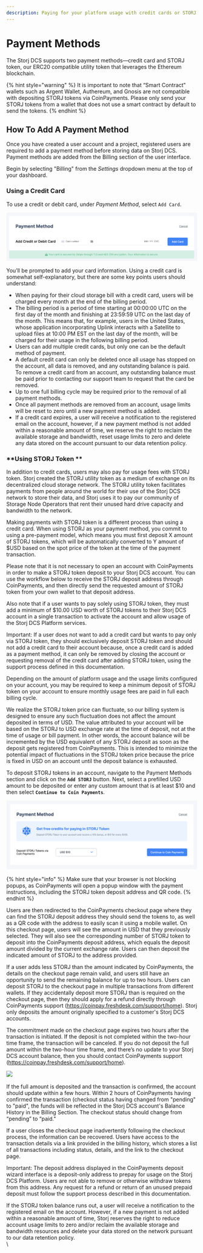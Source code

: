 ```yaml
---
description: Paying for your platform usage with credit cards or STORJ Utility Token
---
```


# Payment Methods

The Storj DCS supports two payment methods—credit card and STORJ token, our ERC20 compatible utility token that leverages the Ethereum blockchain.

{% hint style="warning" %}
It is important to note that “Smart Contract" wallets such as Argent Wallet, Authereum, and Gnosis are not compatible with depositing STORJ tokens via CoinPayments. Please only send your STORJ tokens from a wallet that does not use a smart contract by default to send the tokens.
{% endhint %}

## **How To Add A Payment Method**

Once you have created a user account and a project, registered users are required to add a payment method before storing data on Storj DCS. Payment methods are added from the Billing section of the user interface.&#x20;

Begin by selecting "Billing" from the _Settings_ dropdown menu at the top of your dashboard.&#x20;

### Using a Credit Card

To use a credit or debit card, under _Payment Method_, select `Add Card`.

![](<../../.gitbook/assets/Screen Shot 2020-08-19 at 4.54.07 PM.png>)

You’ll be prompted to add your card information. Using a credit card is somewhat self-explanatory, but there are some key points users should understand:

* When paying for their cloud storage bill with a credit card, users will be charged every month at the end of the billing period.
* The billing period is a period of time starting at 00:00:00 UTC on the first day of the month and finishing at 23:59:59 UTC on the last day of the month. This means that, for example, users in the United States, whose application incorporating Uplink interacts with a Satellite to upload files at 10:00 PM EST on the last day of the month, will be charged for their usage in the following billing period.
* Users can add multiple credit cards, but only one can be the default method of payment.
* A default credit card can only be deleted once all usage has stopped on the account, all data is removed, and any outstanding balance is paid. To remove a credit card from an account, any outstanding balance must be paid prior to contacting our support team to request that the card be removed.&#x20;
* Up to one full billing cycle may be required prior to the removal of all payment methods.
* Once all payment methods are removed from an account, usage limits will be reset to zero until a new payment method is added.
* If a credit card expires, a user will receive a notification to the registered email on the account, however, if a new payment method is not added within a reasonable amount of time, we reserve the right to reclaim the available storage and bandwidth, reset usage limits to zero and delete any data stored on the account pursuant to our data retention policy.

### **Using STORJ Token **

In addition to credit cards, users may also pay for usage fees with STORJ token. Storj created the STORJ utility token as a medium of exchange on its decentralized cloud storage network. The STORJ utility token facilitates payments from people around the world for their use of the Storj DCS network to store their data, and Storj uses it to pay our community of Storage Node Operators that rent their unused hard drive capacity and bandwidth to the network.&#x20;

Making payments with STORJ token is a different process than using a credit card. When using STORJ as your payment method, you commit to using a pre-payment model, which means you must first deposit X amount of STORJ tokens, which will be automatically converted to Y amount of $USD based on the spot price of the token at the time of the payment transaction.&#x20;

Please note that it is not necessary to open an account with CoinPayments in order to make a STORJ token deposit to your Storj DCS account. You can use the workflow below to receive the STORJ deposit address through CoinPayments, and then directly send the requested amount of STORJ token from your own wallet to that deposit address.

Also note that if a user wants to pay solely using STORJ token, they must add a minimum of $10.00 USD worth of STORJ tokens to their Storj DCS account in a single transaction to activate the account and allow usage of the Storj DCS Platform services.

Important: If a user does not want to add a credit card but wants to pay only via STORJ token, they should exclusively deposit STORJ token and should not add a credit card to their account because, once a credit card is added as a payment method, it can only be removed by closing the account or requesting removal of the credit card after adding STORJ token, using the support process defined in this documentation.

Depending on the amount of platform usage and the usage limits configured on your account, you may be required to keep a minimum deposit of STORJ token on your account to ensure monthly usage fees are paid in full each billing cycle.

We realize the STORJ token price can fluctuate, so our billing system is designed to ensure any such fluctuation does not affect the amount deposited in terms of USD. The value attributed to your account will be based on the STORJ to USD exchange rate at the time of deposit, not at the time of usage or bill payment. In other words, the account balance will be incremented by the USD equivalent of any STORJ deposit as soon as the deposit gets registered from CoinPayments. This is intended to minimize the potential impact of fluctuations in the STORJ token price because the price is fixed in USD on an account until the deposit balance is exhausted.

To deposit STORJ tokens in an account, navigate to the Payment Methods section and click on the **`Add STORJ`** button.   Next, select a prefilled USD amount to be deposited or enter any custom amount that is at least $10 and then select **`Continue to Coin Payments`**.

![](<../../.gitbook/assets/Screen Shot 2020-08-19 at 4.48.51 PM.png>)

{% hint style="info" %}
Make sure that your browser is not blocking popups, as CoinPayments will open a popup window with the payment instructions, including the STORJ token deposit address and QR code.
{% endhint %}

Users are then redirected to the CoinPayments checkout page where they can find the STORJ deposit address they should send the tokens to, as well as a QR code with the address to easily scan it using a mobile wallet. On this checkout page, users will see the amount in USD that they previously selected. They will also see the corresponding number of STORJ token to deposit into the CoinPayments deposit address, which equals the deposit amount divided by the current exchange rate. Users can then deposit the indicated amount of STORJ to the address provided.

If a user adds less STORJ than the amount indicated by CoinPayments, the details on the checkout page remain valid, and users still have an opportunity to send the remaining balance for up to two hours. Users can deposit STORJ to the checkout page in multiple transactions from different wallets. If they accidentally deposit more STORJ than is required on the checkout page, then they should apply for a refund directly through CoinPayments support (https://coinpay.freshdesk.com/support/home). Storj only deposits the amount originally specified to a customer's Storj DCS accounts.

The commitment made on the checkout page expires two hours after the transaction is initiated. If the deposit is not completed within the two-hour time frame, the transaction will be canceled. If you do not deposit the full amount within the two-hour time frame, and there’s no update to your Storj DCS account balance, then you should contact CoinPayments support (https://coinpay.freshdesk.com/support/home).

![](https://lh6.googleusercontent.com/hOStPn4\_NKo1EWYxg0f-p3NVhhIMXLGdRFEOZU9ktHkFdbhB7wp82tORrRQZdk8USMlpL-c1hL0-nFEHJd8JBH\_tGMQGVJeMdknLHJ8cdSlFXf29SuLTf3tA65uW9mBamhljkBkc)

If the full amount is deposited and the transaction is confirmed, the account should update within a few hours. Within 2 hours of CoinPayments having confirmed the transaction (checkout status having changed from "pending" to "paid", the funds will be reflected in the Storj DCS account's Balance History in the Billing Section. The checkout status should change from “pending” to “paid."

If a user closes the checkout page inadvertently following the checkout process, the information can be recovered. Users have access to the transaction details via a link provided in the billing history, which stores a list of all transactions including status, details, and the link to the checkout page.&#x20;

Important: The deposit address displayed in the CoinPayments deposit wizard interface is a deposit-only address to prepay for usage on the Storj DCS Platform. Users are not able to remove or otherwise withdraw tokens from this address. Any request for a refund or return of an unused prepaid deposit must follow the support process described in this documentation.

If the STORJ token balance runs out, a user will receive a notification to the registered email on the account. However, if a new payment is not added within a reasonable amount of time, Storj reserves the right to reduce account usage limits to zero and/or reclaim the available storage and bandwidth resources and delete your data stored on the network pursuant to our data retention policy.\
\

